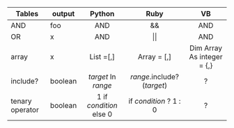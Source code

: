 | Tables   |output|      Python      |  Ruby | VB|
|----------|---|:-------------:|:------:|:------:|
| AND |foo|  AND | && | AND | 
| OR |x|  AND | \|\| | AND | 
| array |x|    List =[,]  |   Array = [,] | Dim Array As integer = {,} |
| include? |boolean| _target_ In _range_ |    _range_.include? (_target_) | ?|
| tenary operator |boolean| 1 if _condition_ else 0 |    if _condition_ ? 1 : 0 | ?|
